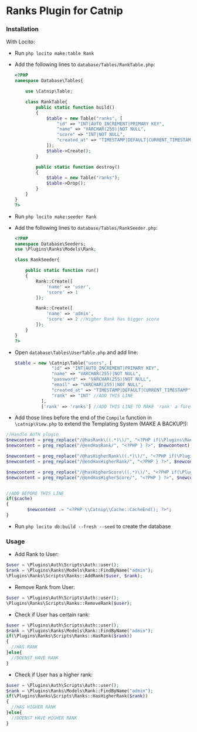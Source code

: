 # Ranks Plugin for Catnip

### Installation
With Locito:
* Run ```php locito make:table Rank```
* Add the following lines to ```database/Tables/RankTable.php```:
  ```php
  <?PHP
  namespace Database\Tables{

      use \Catnip\Table;

      class RankTable{
          public static function build()
          {
              $table = new Table("ranks", [
                  "id" => "INT|AUTO_INCREMENT|PRIMARY KEY",
                  "name" => "VARCHAR(255)|NOT NULL",
                  "score" => "INT|NOT NULL",
                  "created_at" => "TIMESTAMP|DEFAULT|CURRENT_TIMESTAMP"
              ]);
              $table->Create();
          }

          public static function destroy()
          {
              $table = new Table("ranks");
              $table->Drop();
          }
      }
  }
  ?>
  ```
* Run ```php locito make:seeder Rank```
* Add the following lines to ```database/Tables/RankSeeder.php```:
  ```php
  <?PHP
  namespace Database\Seeders;
  use \Plugins\Ranks\Models\Rank;

  class RankSeeder{

      public static function run()
      {
          Rank::Create([
              'name' => 'user',
              'score' => 1
          ]);

          Rank::Create([
              'name' => 'admin',
              'score' => 2 //Higher Rank has bigger score
          ]);
      }
  }
  ?>
  ```
* Open ```database\Tables\UserTable.php``` and add line:
  ```php
  $table = new \Catnip\Table("users", [
                "id" => "INT|AUTO_INCREMENT|PRIMARY KEY",
                "name" => "VARCHAR(255)|NOT NULL",
                "password" => "VARCHAR(255)|NOT NULL",
                "email" => "VARCHAR(255)|NOT NULL",
                "created_at" => "TIMESTAMP|DEFAULT|CURRENT_TIMESTAMP",
                "rank" => "INT" //ADD THIS LINE
            ],
            ['rank' => 'ranks'] //ADD THIS LINE TO MAKE 'rank' a foreign key
  ```

* Add those lines before the end of the ```Compile``` function in ```\catnip\View.php``` to extend the Templating System (MAKE A BACKUP!):
```php
//Handle AUTH plugin 
$newcontent = preg_replace("/@hasRank\((.*)\)/", "<?PHP if(\Plugins\Ranks\Scripts\Ranks::UserHasRank(\Plugins\Ranks\Models\Rank::FindByName($1))){?>", $newcontent);
$newcontent = preg_replace("/@endHasRank/", "<?PHP } ?>", $newcontent);

$newcontent = preg_replace("/@hasHigherRank\((.*)\)/", "<?PHP if(\Plugins\Ranks\Scripts\Ranks::UserHasHigherRank(\Plugins\Ranks\Models\Rank::FindByName($1))){?>", $newcontent);
$newcontent = preg_replace("/@endHasHigherRank/", "<?PHP } ?>", $newcontent);

$newcontent = preg_replace("/@hasHigherScore\((.*)\)/", "<?PHP if(\Plugins\Ranks\Scripts\Ranks::UserHasHigherScore($1)){?>", $newcontent);
$newcontent = preg_replace("/@endHasHigherScore/", "<?PHP } ?>", $newcontent);


//ADD BEFORE THIS LINE
if($cache)
{
        $newcontent .= "<?PHP \\Catnip\\Cache::CacheEnd(); ?>";
}
```

* Run ```php locito db:build --fresh --seed``` to create the database

### Usage
* Add Rank to User:
```php
$user = \Plugins\Auth\Scripts\Auth::user();
$rank = \Plugins\Ranks\Models\Rank::FindByName("admin");
\Plugins\Ranks\Scripts\Ranks::AddRank($user, $rank);
```

* Remove Rank from User:
```php
$user = \Plugins\Auth\Scripts\Auth::user();
\Plugins\Ranks\Scripts\Ranks::RemoveRank($user);
```

* Check if User has certain rank:
```php
$user = \Plugins\Auth\Scripts\Auth::user();
$rank = \Plugins\Ranks\Models\Rank::FindByName("admin");
if(\Plugins\Ranks\Scripts\Ranks::HasRank($rank))
{
  //HAS RANK
}else{
  //DOENST HAVE RANK
}

```

* Check if User has a higher rank:
```php
$user = \Plugins\Auth\Scripts\Auth::user();
$rank = \Plugins\Ranks\Models\Rank::FindByName("admin");
if(\Plugins\Ranks\Scripts\Ranks::HasHigherRank($rank))
{
  //HAS HIGHER RANK
}else{
  //DOENST HAVE HIGHER RANK
}
```
